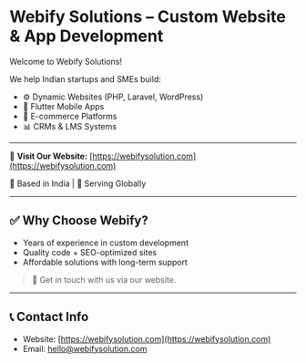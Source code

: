 # Webify Solutions – Custom Website & App Development

Welcome to Webify Solutions!

We help Indian startups and SMEs build:
- ⚙️ Dynamic Websites (PHP, Laravel, WordPress)
- 📱 Flutter Mobile Apps
- 🛒 E-commerce Platforms
- 📊 CRMs & LMS Systems

---

🔗 **Visit Our Website:** [https://webifysolution.com](https://webifysolution.com)

📍 Based in India | 💼 Serving Globally

---

## ✅ Why Choose Webify?

- Years of experience in custom development  
- Quality code + SEO-optimized sites  
- Affordable solutions with long-term support

> 💬 Get in touch with us via our website.

---

## 📞 Contact Info

- Website: [https://webifysolution.com](https://webifysolution.com)
- Email: hello@webifysolution.com
